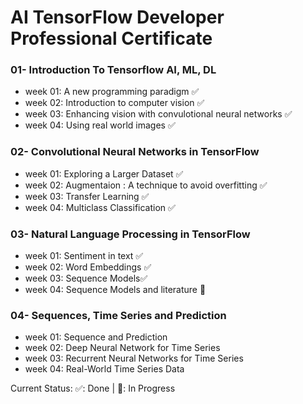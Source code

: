 # AI TensorFlow Developer Professional Certificate

### 01- Introduction To Tensorflow AI, ML, DL
* week 01: A new programming paradigm ✅
* week 02: Introduction to computer vision ✅
* week 03: Enhancing vision with convulotional neural networks ✅
* week 04: Using real world images ✅

### 02- Convolutional Neural Networks in TensorFlow
* week 01: Exploring a Larger Dataset ✅ 
* week 02: Augmentaion : A technique to avoid overfitting ✅
* week 03: Transfer Learning ✅
* week 04: Multiclass Classification ✅

### 03- Natural Language Processing in TensorFlow
* week 01: Sentiment in text ✅
* week 02: Word Embeddings ✅
* week 03: Sequence Models✅
* week 04: Sequence Models and literature 🚀

### 04- Sequences, Time Series and Prediction
* week 01: Sequence and Prediction 
* week 02: Deep Neural Network for Time Series
* week 03: Recurrent Neural Networks for Time Series 
* week 04: Real-World Time Series Data

Current Status: ✅: Done | 🚀: In Progress
